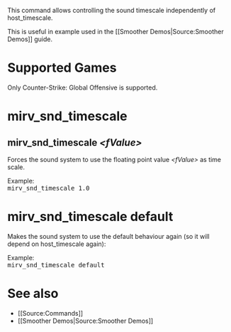 This command allows controlling the sound timescale independently of host_timescale.

This is useful in example used in the [[Smoother Demos|Source:Smoother Demos]] guide.

# Supported Games

Only Counter-Strike: Global Offensive is supported.

# mirv_snd_timescale

## mirv_snd_timescale _&lt;fValue&gt;_

Forces the sound system to use the floating point value _&lt;fValue&gt;_ as time scale.

Example:<br />
<tt>mirv_snd_timescale 1.0</tt>

# mirv_snd_timescale default

Makes the sound system to use the default behaviour again (so it will depend on host_timescale again):

Example:<br />
<tt>mirv_snd_timescale default</tt>

# See also

* [[Source:Commands]]
* [[Smoother Demos|Source:Smoother Demos]]
